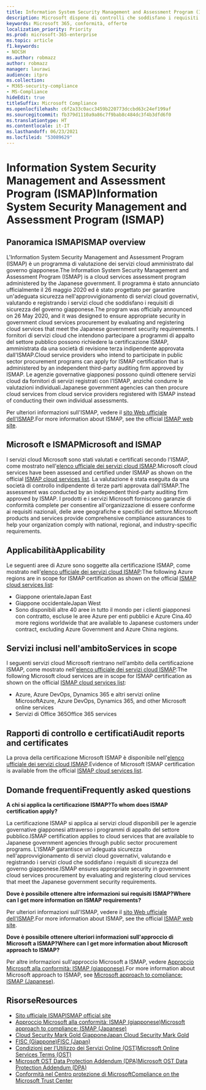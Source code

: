 ```yaml
---
title: Information System Security Management and Assessment Program (ISMAP)
description: Microsoft dispone di controlli che soddisfano i requisiti dell'Information System Security Management and Assessment Program (ISMAP).
keywords: Microsoft 365, conformità, offerte
localization_priority: Priority
ms.prod: microsoft-365-enterprise
ms.topic: article
f1.keywords:
- NOCSH
ms.author: robmazz
author: robmazz
manager: laurawi
audience: itpro
ms.collection:
- M365-security-compliance
- MS-Compliance
hideEdit: true
titleSuffix: Microsoft Compliance
ms.openlocfilehash: c6f2a33c0acc3459b220773dccbd63c24ef199af
ms.sourcegitcommit: fb379d1110a9a86c7f9bab8c484dc3f4b3dfd6f0
ms.translationtype: HT
ms.contentlocale: it-IT
ms.lasthandoff: 06/23/2021
ms.locfileid: "53089629"
---
```

# <a name="information-system-security-management-and-assessment-program-ismap"></a><span data-ttu-id="8615e-104">Information System Security Management and Assessment Program (ISMAP)</span><span class="sxs-lookup"><span data-stu-id="8615e-104">Information System Security Management and Assessment Program (ISMAP)</span></span>

## <a name="ismap-overview"></a><span data-ttu-id="8615e-105">Panoramica ISMAP</span><span class="sxs-lookup"><span data-stu-id="8615e-105">ISMAP overview</span></span>

<span data-ttu-id="8615e-106">L'Information System Security Management and Assessment Program (ISMAP) è un programma di valutazione dei servizi cloud amministrato dal governo giapponese.</span><span class="sxs-lookup"><span data-stu-id="8615e-106">The Information System Security Management and Assessment Program (ISMAP) is a cloud services assessment program administered by the Japanese government.</span></span> <span data-ttu-id="8615e-107">Il programma è stato annunciato ufficialmente il 26 maggio 2020 ed è stato progettato per garantire un'adeguata sicurezza nell'approvvigionamento di servizi cloud governativi, valutando e registrando i servizi cloud che soddisfano i requisiti di sicurezza del governo giapponese.</span><span class="sxs-lookup"><span data-stu-id="8615e-107">The program was officially announced on 26 May 2020, and it was designed to ensure appropriate security in government cloud services procurement by evaluating and registering cloud services that meet the Japanese government security requirements.</span></span> <span data-ttu-id="8615e-108">I fornitori di servizi cloud che intendono partecipare a programmi di appalto del settore pubblico possono richiedere la certificazione ISMAP, amministrata da una società di revisione terza indipendente approvata dall'ISMAP.</span><span class="sxs-lookup"><span data-stu-id="8615e-108">Cloud service providers who intend to participate in public sector procurement programs can apply for ISMAP certification that is administered by an independent third-party auditing firm approved by ISMAP.</span></span> <span data-ttu-id="8615e-109">Le agenzie governative giapponesi possono quindi ottenere servizi cloud da fornitori di servizi registrati con l'ISMAP, anziché condurre le valutazioni individuali.</span><span class="sxs-lookup"><span data-stu-id="8615e-109">Japanese government agencies can then procure cloud services from cloud service providers registered with ISMAP instead of conducting their own individual assessments.</span></span>

<span data-ttu-id="8615e-110">Per ulteriori informazioni sulI'ISMAP, vedere il [sito Web ufficiale dell'ISMAP](https://www.ismap.go.jp/csm).</span><span class="sxs-lookup"><span data-stu-id="8615e-110">For more information about ISMAP, see the official [ISMAP web site](https://www.ismap.go.jp/csm).</span></span>

## <a name="microsoft-and-ismap"></a><span data-ttu-id="8615e-111">Microsoft e ISMAP</span><span class="sxs-lookup"><span data-stu-id="8615e-111">Microsoft and ISMAP</span></span>

<span data-ttu-id="8615e-112">I servizi cloud Microsoft sono stati valutati e certificati secondo l'ISMAP, come mostrato nell'[elenco ufficiale dei servizi cloud ISMAP](https://www.ismap.go.jp/csm?id=cloud_service_list).</span><span class="sxs-lookup"><span data-stu-id="8615e-112">Microsoft cloud services have been assessed and certified under ISMAP as shown on the official [ISMAP cloud services list](https://www.ismap.go.jp/csm?id=cloud_service_list).</span></span> <span data-ttu-id="8615e-113">La valutazione è stata eseguita da una società di controllo indipendente di terze parti approvata dall'ISMAP.</span><span class="sxs-lookup"><span data-stu-id="8615e-113">The assessment was conducted by an independent third-party auditing firm approved by ISMAP.</span></span> <span data-ttu-id="8615e-114">I prodotti e i servizi Microsoft forniscono garanzie di conformità complete per consentire all'organizzazione di essere conforme ai requisiti nazionali, delle aree geografiche e specifici del settore.</span><span class="sxs-lookup"><span data-stu-id="8615e-114">Microsoft products and services provide comprehensive compliance assurances to help your organization comply with national, regional, and industry-specific requirements.</span></span>

## <a name="applicability"></a><span data-ttu-id="8615e-115">Applicabilità</span><span class="sxs-lookup"><span data-stu-id="8615e-115">Applicability</span></span>

<span data-ttu-id="8615e-116">Le seguenti aree di Azure sono soggette alla certificazione ISMAP, come mostrato nell'[elenco ufficiale dei servizi cloud ISMAP](https://www.ismap.go.jp/csm?id=cloud_service_list):</span><span class="sxs-lookup"><span data-stu-id="8615e-116">The following Azure regions are in scope for ISMAP certification as shown on the official [ISMAP cloud services list](https://www.ismap.go.jp/csm?id=cloud_service_list):</span></span>

- <span data-ttu-id="8615e-117">Giappone orientale</span><span class="sxs-lookup"><span data-stu-id="8615e-117">Japan East</span></span>
- <span data-ttu-id="8615e-118">Giappone occidentale</span><span class="sxs-lookup"><span data-stu-id="8615e-118">Japan West</span></span>
- <span data-ttu-id="8615e-119">Sono disponibili altre 40 aree in tutto il mondo per i clienti giapponesi con contratto, escluse le aree Azure per enti pubblici e Azure Cina.</span><span class="sxs-lookup"><span data-stu-id="8615e-119">40 more regions worldwide that are available to Japanese customers under contract, excluding Azure Government and Azure China regions.</span></span>

## <a name="services-in-scope"></a><span data-ttu-id="8615e-120">Servizi inclusi nell'ambito</span><span class="sxs-lookup"><span data-stu-id="8615e-120">Services in scope</span></span>

<span data-ttu-id="8615e-121">I seguenti servizi cloud Microsoft rientrano nell'ambito della certificazione ISMAP, come mostrato nell'[elenco ufficiale dei servizi cloud ISMAP](https://www.ismap.go.jp/csm?id=cloud_service_list):</span><span class="sxs-lookup"><span data-stu-id="8615e-121">The following Microsoft cloud services are in scope for ISMAP certification as shown on the official [ISMAP cloud services list](https://www.ismap.go.jp/csm?id=cloud_service_list):</span></span>

- <span data-ttu-id="8615e-122">Azure, Azure DevOps, Dynamics 365 e altri servizi online Microsoft</span><span class="sxs-lookup"><span data-stu-id="8615e-122">Azure, Azure DevOps, Dynamics 365, and other Microsoft online services</span></span>
- <span data-ttu-id="8615e-123">Servizi di Office 365</span><span class="sxs-lookup"><span data-stu-id="8615e-123">Office 365 services</span></span>

## <a name="audit-reports-and-certificates"></a><span data-ttu-id="8615e-124">Rapporti di controllo e certificati</span><span class="sxs-lookup"><span data-stu-id="8615e-124">Audit reports and certificates</span></span>

<span data-ttu-id="8615e-125">La prova della certificazione Microsoft ISMAP è disponibile nell'[elenco ufficiale dei servizi cloud ISMAP](https://www.ismap.go.jp/csm?id=cloud_service_list).</span><span class="sxs-lookup"><span data-stu-id="8615e-125">Evidence of Microsoft ISMAP certification is available from the official [ISMAP cloud services list](https://www.ismap.go.jp/csm?id=cloud_service_list).</span></span>

## <a name="frequently-asked-questions"></a><span data-ttu-id="8615e-126">Domande frequenti</span><span class="sxs-lookup"><span data-stu-id="8615e-126">Frequently asked questions</span></span>

<span data-ttu-id="8615e-127">**A chi si applica la certificazione ISMAP?**</span><span class="sxs-lookup"><span data-stu-id="8615e-127">**To whom does ISMAP certification apply?**</span></span>

<span data-ttu-id="8615e-128">La certificazione ISMAP si applica ai servizi cloud disponibili per le agenzie governative giapponesi attraverso i programmi di appalto del settore pubblico.</span><span class="sxs-lookup"><span data-stu-id="8615e-128">ISMAP certification applies to cloud services that are available to Japanese government agencies through public sector procurement programs.</span></span> <span data-ttu-id="8615e-129">L'ISMAP garantisce un'adeguata sicurezza nell'approvvigionamento di servizi cloud governativi, valutando e registrando i servizi cloud che soddisfano i requisiti di sicurezza del governo giapponese.</span><span class="sxs-lookup"><span data-stu-id="8615e-129">ISMAP ensures appropriate security in government cloud services procurement by evaluating and registering cloud services that meet the Japanese government security requirements.</span></span>

<span data-ttu-id="8615e-130">**Dove è possibile ottenere altre informazioni sui requisiti ISMAP?**</span><span class="sxs-lookup"><span data-stu-id="8615e-130">**Where can I get more information on ISMAP requirements?**</span></span>

<span data-ttu-id="8615e-131">Per ulteriori informazioni sulI'ISMAP, vedere il [sito Web ufficiale dell'ISMAP](https://www.ismap.go.jp/csm).</span><span class="sxs-lookup"><span data-stu-id="8615e-131">For more information about ISMAP, see the official [ISMAP web site](https://www.ismap.go.jp/csm).</span></span>

<span data-ttu-id="8615e-132">**Dove è possibile ottenere ulteriori informazioni sull'approccio di Microsoft a ISMAP?**</span><span class="sxs-lookup"><span data-stu-id="8615e-132">**Where can I get more information about Microsoft approach to ISMAP?**</span></span>

<span data-ttu-id="8615e-133">Per altre informazioni sull'approccio Microsoft a ISMAP, vedere [Approccio Microsoft alla conformità: ISMAP (giapponese)](https://www.microsoft.com/ja-jp/mscorp/legal/compliance?activetab=service%3aprimaryr7).</span><span class="sxs-lookup"><span data-stu-id="8615e-133">For more information about Microsoft approach to ISMAP, see [Microsoft approach to compliance: ISMAP (Japanese)](https://www.microsoft.com/ja-jp/mscorp/legal/compliance?activetab=service%3aprimaryr7).</span></span>

## <a name="resources"></a><span data-ttu-id="8615e-134">Risorse</span><span class="sxs-lookup"><span data-stu-id="8615e-134">Resources</span></span>

- [<span data-ttu-id="8615e-135">Sito ufficiale ISMAP</span><span class="sxs-lookup"><span data-stu-id="8615e-135">ISMAP official site</span></span>](https://www.ismap.go.jp/csm)
- [<span data-ttu-id="8615e-136">Approccio Microsoft alla conformità: ISMAP (giapponese)</span><span class="sxs-lookup"><span data-stu-id="8615e-136">Microsoft approach to compliance: ISMAP (Japanese)</span></span>](https://www.microsoft.com/ja-jp/mscorp/legal/compliance?activetab=service%3aprimaryr7)
- [<span data-ttu-id="8615e-137">Cloud Security Mark Gold Giappone</span><span class="sxs-lookup"><span data-stu-id="8615e-137">Japan Cloud Security Mark Gold</span></span>](offering-cs-mark-gold-japan.md)
- [<span data-ttu-id="8615e-138">FISC (Giappone)</span><span class="sxs-lookup"><span data-stu-id="8615e-138">FISC (Japan)</span></span>](offering-fisc-japan.md)
- [<span data-ttu-id="8615e-139">Condizioni per l’Utilizzo dei Servizi Online (OST)</span><span class="sxs-lookup"><span data-stu-id="8615e-139">Microsoft Online Services Terms (OST)</span></span>](https://aka.ms/Online-Services-Terms)
- [<span data-ttu-id="8615e-140">Microsoft OST Data Protection Addendum (DPA)</span><span class="sxs-lookup"><span data-stu-id="8615e-140">Microsoft OST Data Protection Addendum (DPA)</span></span>](https://aka.ms/DPA)
- [<span data-ttu-id="8615e-141">Conformità nel Centro protezione di Microsoft</span><span class="sxs-lookup"><span data-stu-id="8615e-141">Compliance on the Microsoft Trust Center</span></span>](https://www.microsoft.com/trust-center/compliance/compliance-overview)
